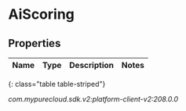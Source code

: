 # AiScoring


## Properties

| Name | Type | Description | Notes |
| ------------ | ------------- | ------------- | ------------- |
{: class="table table-striped"}




_com.mypurecloud.sdk.v2:platform-client-v2:208.0.0_
